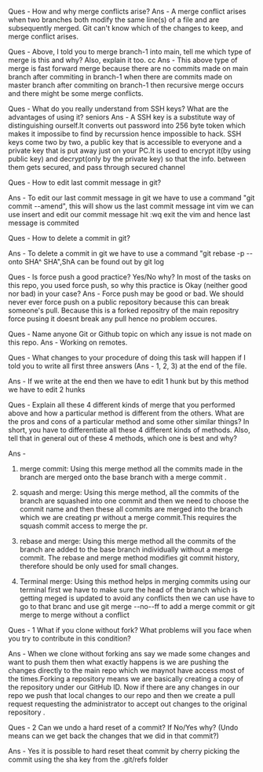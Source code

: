
Ques - How and why merge conflicts arise? 
Ans - A merge conflict arises when two branches both modify the same line(s) of a file and are subsequently merged. Git can't know which of the changes to keep, and merge conflict arises.

Ques - Above, I told you to merge branch-1 into main, tell me which type of merge is this and why? Also, explain it too.
cc
Ans - This above type of merge is fast forward merge because there are no commits made on main branch after commiting in branch-1 when there are commits made on master branch after commiting on branch-1 then recursive merge occurs and there might be some merge conflicts.

Ques - What do you really understand from SSH keys? What are the advantages of using it?
seniors
Ans - A SSH key is a substitute way of distinguishing ourself.It converts out password into 256 byte token which makes it impossibe to find by recurssion hence impossible to hack. SSH keys come two by two, a public key that is accessible to everyone and a private key that is put away just on your PC.It is used to encrypt it(by using public key) and decrypt(only by the private key) so that the info. between them gets secured, and pass through secured channel
 
Ques - How to edit last commit message in git?

Ans -  To edit our last commit message in git we have to use a command "git commit --amend", this will show us the last commit message int vim we can use insert and edit our commit message hit :wq exit the vim and hence last message is commited

Ques - How to delete a commit in git?

Ans -  To delete a commit in git we have to use a command "git rebase -p --onto SHA^ SHA",ShA can be found out by git log 

Ques - Is force push a good practice? Yes/No why? In most of the tasks on
this repo, you used force push, so why this practice is Okay (neither good
nor bad) in your case?
Ans - Force push may be good or bad. We should never ever force push on a
public repository because this can break someone's pull.
Because this is a forked repositry of the main repositry force pusing it 
doesnt break any pull hence no problem occures.


Ques - Name anyone Git or Github topic on which any issue is not made on this repo. 
Ans - Working on remotes.


Ques - What changes to your procedure of doing this task will happen if I told you to write all first three answers (Ans - 1, 2, 3) at the end of the file.

Ans - If we write at the end then we have to edit 1 hunk but by this method we have to edit 2 hunks





Ques - Explain all these 4 different kinds of merge that you performed above and how a particular method is different from the others. What are the pros and cons of a particular method and some other similar things? In short, you have to differentiate all these 4 different kinds of methods. Also, tell that in general out of these 4 methods, which one is best and why?

Ans - 
1) merge commit: 
Using this merge method all the commits made in the branch are merged onto the base branch with a merge commit .

2) squash and merge: 
Using this merge method, all the commits of the branch are squashed into one commit and then we need to choose the commit name and then these all commits are merged into the branch which we are creating pr without a merge commit.This requires the squash commit access to merge the pr.

3) rebase and merge:
Using this merge method all the commits of the branch are added to the base branch individually without a merge commit. The rebase and merge method modifies git commit history, therefore should be only used for small changes. 

4) Terminal merge: 
Using this method helps in merging commits using our terminal first we have to make sure the head of the branch which is getting meged is updated to avoid any conflicts then we can use have to go to that branc and use git merge --no--ff <branch name> to add a merge commit or git merge <branch name> to merge without a conflict

Ques - 1 What if you clone without fork? What problems will you face when you try to contribute in this condition?

Ans - When we clone without forking ans say we made some changes and want to push them then what exactly happens is we are pushing the changes directly to the main repo which we maynot have access most of the times.Forking a repository means we are basically creating a copy of the repository under our GitHub ID. Now if there are any changes in our repo we push that local changes to our repo and then we create a pull request requesting the administrator to accept out changes to the original repository .

Ques - 2 Can we undo a hard reset of a commit? If No/Yes why? (Undo means can we get back the changes that we did in that commit?)

Ans - Yes it is possible to hard reset theat commit by cherry picking the commit using the sha key from the .git/refs folder 